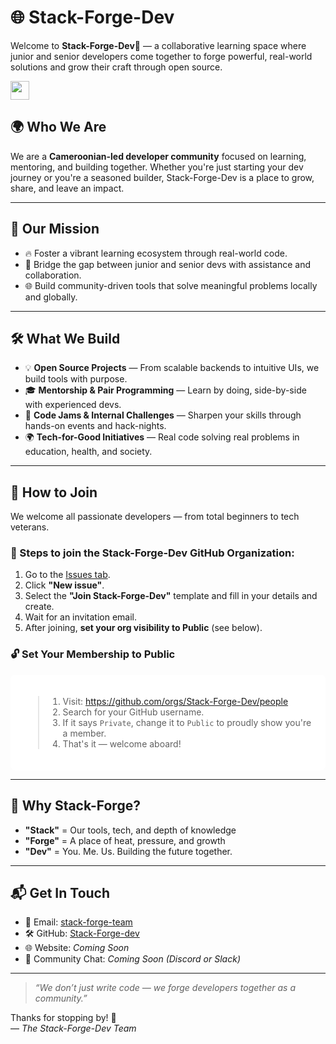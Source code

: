 # 🌐 **Stack-Forge-Dev** 

Welcome to **Stack-Forge-Dev**🚀 — a collaborative learning space where junior and senior developers come together to forge powerful, real-world solutions and grow their craft through open source.


<p align="left">
<a href="mailto:linksphere3@gmail.com" style="text-decoration:none">
  <img height="30" src = "https://img.shields.io/badge/gmail-c14438?&style=for-the-badge&logo=gmail&logoColor=white">
</a>
<br />

## 🌍 Who We Are

We are a **Cameroonian-led developer community** focused on learning, mentoring, and building together. Whether you're just starting your dev journey or you're a seasoned builder, Stack-Forge-Dev is a place to grow, share, and leave an impact.

---

## 🎯 Our Mission

- 🔥 Foster a vibrant learning ecosystem through real-world code.
- 🤝 Bridge the gap between junior and senior devs with assistance and collaboration.
- 🌐 Build community-driven tools that solve meaningful problems locally and globally.

---

## 🛠️ What We Build

- 💡 **Open Source Projects** — From scalable backends to intuitive UIs, we build tools with purpose.
- 🎓 **Mentorship & Pair Programming** — Learn by doing, side-by-side with experienced devs.
- 🚀 **Code Jams & Internal Challenges** — Sharpen your skills through hands-on events and hack-nights.
- 🌍 **Tech-for-Good Initiatives** — Real code solving real problems in education, health, and society.

---

## 🙌 How to Join

We welcome all passionate developers — from total beginners to tech veterans.

### 🧩 Steps to join the Stack-Forge-Dev GitHub Organization:

1. Go to the [Issues tab](https://github.com/Stack-Forge-dev/.github/issues).
2. Click **"New issue"**.
3. Select the **"Join Stack-Forge-Dev"** template and fill in your details and create.
4. Wait for an invitation email.
5. After joining, **set your org visibility to Public** (see below).

### 🔓 Set Your Membership to Public

<div style="background-color: white; padding: 20px; border-radius: 8px;">

> 1. Visit: https://github.com/orgs/Stack-Forge-Dev/people  
> 2. Search for your GitHub username.  
> 3. If it says `Private`, change it to `Public` to proudly show you're a member.  
> 4. That's it — welcome aboard!  

</div>

---

## 🧠 Why Stack-Forge?

- **"Stack"** = Our tools, tech, and depth of knowledge  
- **"Forge"** = A place of heat, pressure, and growth  
- **"Dev"** = You. Me. Us. Building the future together.

---

## 📬 Get In Touch

- 📧 Email: [stack-forge-team](linksphere3@gmail.com)
- 🛠 GitHub: [Stack-Forge-dev](https://github.com/Stack-Forge-dev)
- 🌐 Website: _Coming Soon_
- 💬 Community Chat: _Coming Soon (Discord or Slack)_

---

> _“We don’t just write code — we forge developers together as a community.”_

Thanks for stopping by! 🚀  
— *The Stack-Forge-Dev Team*
